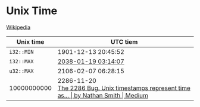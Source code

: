 # Unix Time
[Wikipedia](https://en.wikipedia.org/wiki/Unix_time)

Unix time | UTC tiem
--- | ---
`i32::MIN` | 1901-12-13 20:45:52
`i32::MAX` | [2038-01-19 03:14:07](https://en.wikipedia.org/wiki/Year_2038_problem)
`u32::MAX` | 2106-02-07 06:28:15
10000000000 | 2286-11-20 <br/> [The 2286 Bug. Unix timestamps represent time as... \| by Nathan Smith \| Medium](https://medium.com/@nate510/the-2286-bug-65697bb1b908)

